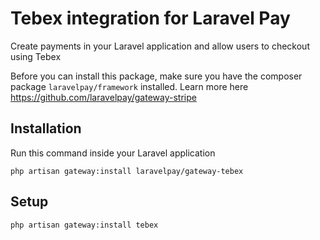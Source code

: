 # Tebex integration for Laravel Pay
Create payments in your Laravel application and allow users to checkout using Tebex

Before you can install this package, make sure you have the composer package `laravelpay/framework` installed. Learn more here https://github.com/laravelpay/gateway-stripe

## Installation
Run this command inside your Laravel application

```
php artisan gateway:install laravelpay/gateway-tebex
```

## Setup
```
php artisan gateway:install tebex
```
